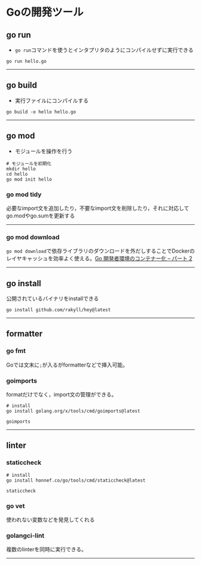 # Goの開発ツール

## go run

- `go run`コマンドを使うとインタプリタのようにコンパイルせずに実行できる

```shell
go run hello.go
```

---

## go build

- 実行ファイルにコンパイルする

```shell
go build -o hello hello.go
```

---

## go mod

- モジュールを操作を行う

```shell
# モジュールを初期化
mkdir hello
cd hello
go mod init hello
```

### go mod tidy

必要なimport文を追加したり，不要なimport文を削除したり，それに対応してgo.modやgo.sumを更新する

---

### go mod download

`go mod download`で依存ライブラリのダウンロードを外だしすることでDockerのレイヤキャッシュを効率よく使える。[Go 開発者環境のコンテナー化 – パート 2](https://www.docker.com/ja-jp/blog/containerize-your-go-developer-environment-part-2/)

---

## go install

公開されているバイナリをinstallできる

```shell
go install github.com/rakyll/hey@latest
```

---

## formatter

### go fmt

Goでは文末に`;`が入るがformatterなどで挿入可能。

### goimports

formatだけでなく，import文の管理ができる。

```shell
# install
go install golang.org/x/tools/cmd/goimports@latest
```

```shell
goimports
```

---

## linter

### staticcheck

```shelll
# install
go install honnef.co/go/tools/cmd/staticcheck@latest
```

```shell
staticcheck
```

### go vet

使われない変数などを発見してくれる

### golangci-lint

複数のlinterを同時に実行できる。

---
